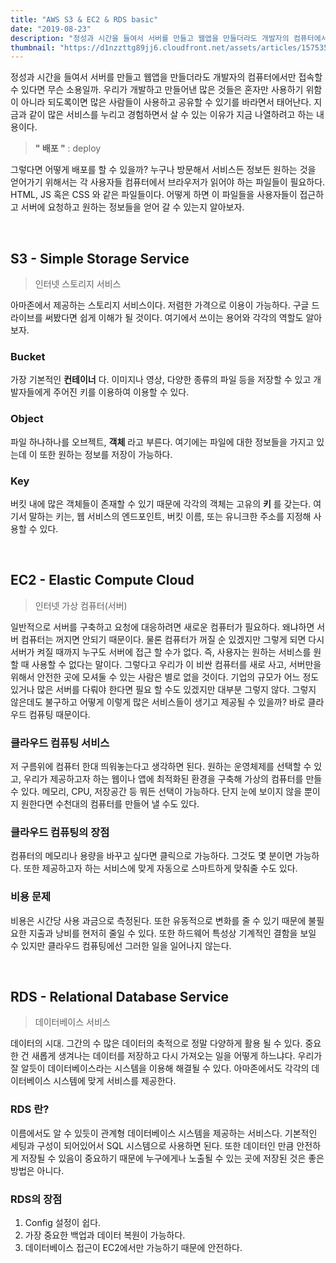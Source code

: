 ```yaml
---
title: "AWS S3 & EC2 & RDS basic"
date: "2019-08-23"
description: "정성과 시간을 들여서 서버를 만들고 웹앱을 만들더라도 개발자의 컴퓨터에서만 접속할 수 있다면 무슨 소용일까. 우리가 개발하고 만들어낸 많은 것들은 혼자만 사용하기 위함이 아니라 되도록이면 많은 사람들이 사용하고 공유할 수 있기를 바라면서 태어난다. 지금과 같이 많은 서비스를 누리고 경험하면서 살 수 있는 이유가 지금 나열하려고 하는 내용이다."
thumbnail: "https://d1nzzttg89jj6.cloudfront.net/assets/articles/1575354413/klarna-signs-deal-with-aws-1575354413.png"
---
```


정성과 시간을 들여서 서버를 만들고 웹앱을 만들더라도 개발자의 컴퓨터에서만 접속할 수 있다면 무슨 소용일까. 우리가 개발하고 만들어낸 많은 것들은 혼자만 사용하기 위함이 아니라 되도록이면 많은 사람들이 사용하고 공유할 수 있기를 바라면서 태어난다. 지금과 같이 많은 서비스를 누리고 경험하면서 살 수 있는 이유가 지금 나열하려고 하는 내용이다.

> **" 배포 "** : deploy

그렇다면 어떻게 배포를 할 수 있을까? 누구나 방문해서 서비스든 정보든 원하는 것을 얻어가기 위해서는 각 사용자들 컴퓨터에서 브라우저가 읽어야 하는 파일들이 필요하다. HTML, JS 혹은 CSS 와 같은 파일들이다. 어떻게 하면 이 파일들을 사용자들이 접근하고 서버에 요청하고 원하는 정보들을 얻어 갈 수 있는지 알아보자.

<br/>

## S3 - Simple Storage Service

> 인터넷 스토리지 서비스

아마존에서 제공하는 스토리지 서비스이다. 저렴한 가격으로 이용이 가능하다. 구글 드라이브를 써봤다면 쉽게 이해가 될 것이다. 여기에서 쓰이는 용어와 각각의 역할도 알아보자.

### Bucket

가장 기본적인 **컨테이너** 다. 이미지나 영상, 다양한 종류의 파일 등을 저장할 수 있고 개발자들에게 주어진 키를 이용하여 이용할 수 있다.

### Object

파일 하나하나를 오브젝트, **객체** 라고 부른다. 여기에는 파일에 대한 정보들을 가지고 있는데 이 또한 원하는 정보를 저장이 가능하다.

### Key

버킷 내에 많은 객체들이 존재할 수 있기 때문에 각각의 객체는 고유의 **키** 를 갖는다. 여기서 말하는 키는, 웹 서비스의 엔드포인트, 버킷 이름, 또는 유니크한 주소를 지정해 사용할 수 있다.

<br/>

## EC2 - Elastic Compute Cloud

> 인터넷 가상 컴퓨터(서버)

일반적으로 서버를 구축하고 요청에 대응하려면 새로운 컴퓨터가 필요하다. 왜냐하면 서버 컴퓨터는 꺼지면 안되기 때문이다. 물론 컴퓨터가 꺼질 순 있겠지만 그렇게 되면 다시 서버가 켜질 때까지 누구도 서버에 접근 할 수가 없다. 즉, 사용자는 원하는 서비스를 원할 때 사용할 수 없다는 말이다. 그렇다고 우리가 이 비싼 컴퓨터를 새로 사고, 서버만을 위해서 안전한 곳에 모셔둘 수 있는 사람은 별로 없을 것이다. 기업의 규모가 어느 정도 있거나 많은 서버를 다뤄야 한다면 필요 할 수도 있겠지만 대부분 그렇지 않다. 그렇지 않은데도 불구하고 어떻게 이렇게 많은 서비스들이 생기고 제공될 수 있을까? 바로 클라우드 컴퓨팅 때문이다.

### 클라우드 컴퓨팅 서비스

저 구름위에 컴퓨터 한대 띄워놓는다고 생각하면 된다. 원하는 운영체제를 선택할 수 있고, 우리가 제공하고자 하는 웹이나 앱에 최적화된 환경을 구축해 가상의 컴퓨터를 만들 수 있다. 메모리, CPU, 저장공간 등 뭐든 선택이 가능하다. 단지 눈에 보이지 않을 뿐이지 원한다면 수천대의 컴퓨터를 만들어 낼 수도 있다.

### 클라우드 컴퓨팅의 장점

컴퓨터의 메모리나 용량을 바꾸고 싶다면 클릭으로 가능하다. 그것도 몇 분이면 가능하다. 또한 제공하고자 하는 서비스에 맞게 자동으로 스마트하게 맞춰줄 수도 있다.

### 비용 문제

비용은 시간당 사용 과금으로 측정된다. 또한 유동적으로 변화를 줄 수 있기 때문에 불필요한 지출과 낭비를 현저히 줄일 수 있다. 또한 하드웨어 특성상 기계적인 결함을 보일 수 있지만 클라우드 컴퓨팅에선 그러한 일을 일어나지 않는다.

<br/>

## RDS - Relational Database Service

> 데이터베이스 서비스

데이터의 시대. 그간의 수 많은 데이터의 축적으로 정말 다양하게 활용 될 수 있다. 중요한 건 새롭게 생겨나는 데이터를 저장하고 다시 가져오는 일을 어떻게 하느냐다. 우리가 잘 알듯이 데이터베이스라는 시스템을 이용해 해결될 수 있다. 아마존에서도 각각의 데이터베이스 시스템에 맞게 서비스를 제공한다.

### RDS 란?

이름에서도 알 수 있듯이 관계형 데이터베이스 시스템을 제공하는 서비스다. 기본적인 세팅과 구성이 되어있어서 SQL 시스템으로 사용하면 된다. 또한 데이터인 만큼 안전하게 저장될 수 있음이 중요하기 때문에 누구에게나 노출될 수 있는 곳에 저장된 것은 좋은 방법은 아니다.

### RDS의 장점

1. Config 설정이 쉽다.
2. 가장 중요한 백업과 데이터 복원이 가능하다.
3. 데이터베이스 접근이 EC2에서만 가능하기 때문에 안전하다.
